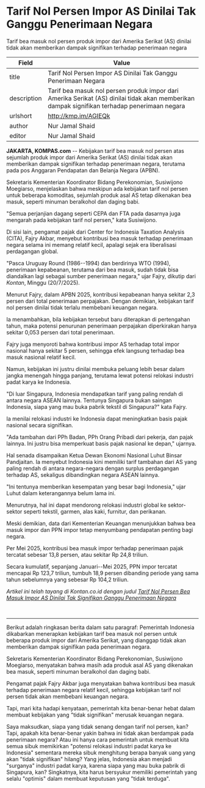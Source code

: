 # Tarif Nol Persen Impor AS Dinilai Tak Ganggu Penerimaan Negara

Tarif bea masuk nol persen produk impor dari Amerika Serikat (AS) dinilai tidak akan memberikan dampak signifikan terhadap penerimaan negara

| Field       | Value                                                       |
|-------------|-------------------------------------------------------------|
| title       | Tarif Nol Persen Impor AS Dinilai Tak Ganggu Penerimaan Negara |
| description | Tarif bea masuk nol persen produk impor dari Amerika Serikat (AS) dinilai tidak akan memberikan dampak signifikan terhadap penerimaan negara |
| urlshort    | http://kmp.im/AGIEQk |
| author      | Nur Jamal Shaid |
| editor      | Nur Jamal Shaid |

**JAKARTA, KOMPAS.com** -- Kebijakan tarif bea masuk nol persen atas sejumlah produk impor dari Amerika Serikat (AS) dinilai tidak akan memberikan dampak signifikan terhadap penerimaan negara, terutama pada pos Anggaran Pendapatan dan Belanja Negara (APBN).

Sekretaris Kementerian Koordinator Bidang Perekonomian, Susiwijono Moegiarso, menjelaskan bahwa meskipun ada kebijakan tarif nol persen untuk beberapa komoditas, sejumlah produk asal AS tetap dikenakan bea masuk, seperti minuman beralkohol dan daging babi.

"Semua perjanjian dagang seperti CEPA dan FTA pada dasarnya juga mengarah pada kebijakan tarif nol persen," kata Susiwijono.

Di sisi lain, pengamat pajak dari Center for Indonesia Taxation Analysis (CITA), Fajry Akbar, menyebut kontribusi bea masuk terhadap penerimaan negara selama ini memang relatif kecil, apalagi sejak era liberalisasi perdagangan global.

"Pasca Uruguay Round (1986--1994) dan berdirinya WTO (1994), penerimaan kepabeanan, terutama dari bea masuk, sudah tidak bisa diandalkan lagi sebagai sumber penerimaan negara," ujar Fajry, dikutip dari *Kontan*, Minggu (20/7/2025).

Menurut Fajry, dalam APBN 2025, kontribusi kepabeanan hanya sekitar 2,3 persen dari total penerimaan perpajakan. Dengan demikian, kebijakan tarif nol persen dinilai tidak terlalu membebani keuangan negara.

Ia menambahkan, bila kebijakan tersebut baru diterapkan di pertengahan tahun, maka potensi penurunan penerimaan perpajakan diperkirakan hanya sekitar 0,053 persen dari total penerimaan.

Fajry juga menyoroti bahwa kontribusi impor AS terhadap total impor nasional hanya sekitar 5 persen, sehingga efek langsung terhadap bea masuk nasional relatif kecil.

Namun, kebijakan ini justru dinilai membuka peluang lebih besar dalam jangka menengah hingga panjang, terutama lewat potensi relokasi industri padat karya ke Indonesia.

"Di luar Singapura, Indonesia mendapatkan tarif yang paling rendah di antara negara ASEAN lainnya. Tentunya Singapura bukan saingan Indonesia, siapa yang mau buka pabrik tekstil di Singapura?" kata Fajry.

Ia menilai relokasi industri ke Indonesia dapat meningkatkan basis pajak nasional secara signifikan.

"Ada tambahan dari PPh Badan, PPh Orang Pribadi dari pekerja, dan pajak lainnya. Ini justru bisa memperkuat basis pajak nasional ke depan," ujarnya.

Hal senada disampaikan Ketua Dewan Ekonomi Nasional Luhut Binsar Pandjaitan. Ia menyebut Indonesia kini memiliki tarif tambahan dari AS yang paling rendah di antara negara-negara dengan surplus perdagangan terhadap AS, sekaligus dibandingkan negara ASEAN lainnya.

"Ini tentunya memberikan kesempatan yang besar bagi Indonesia," ujar Luhut dalam keterangannya belum lama ini.

Menurutnya, hal ini dapat mendorong relokasi industri global ke sektor-sektor seperti tekstil, garmen, alas kaki, furnitur, dan perikanan.

Meski demikian, data dari Kementerian Keuangan menunjukkan bahwa bea masuk impor dan PPN impor tetap menyumbang pendapatan penting bagi negara.

Per Mei 2025, kontribusi bea masuk impor terhadap penerimaan pajak tercatat sebesar 13,8 persen, atau sekitar Rp 24,8 triliun.

Secara kumulatif, sepanjang Januari--Mei 2025, PPN impor tercatat mencapai Rp 123,7 triliun, tumbuh 18,9 persen dibanding periode yang sama tahun sebelumnya yang sebesar Rp 104,2 triliun.

*Artikel ini telah tayang di Kontan.co.id dengan judul [Tarif Nol Persen Bea Masuk Impor AS Dinilai Tak Signifikan Ganggu Penerimaan Negara](https://nasional.kontan.co.id/news/tarif-nol-persen-bea-masuk-impor-as-dinilai-tak-signifikan-ganggu-penerimaan-negara)*

 

---
Berikut adalah ringkasan berita dalam satu paragraf: Pemerintah Indonesia dikabarkan menerapkan kebijakan tarif bea masuk nol persen untuk beberapa produk impor dari Amerika Serikat, yang dianggap tidak akan memberikan dampak signifikan pada penerimaan negara.

 Sekretaris Kementerian Koordinator Bidang Perekonomian, Susiwijono Moegiarso, menyatakan bahwa masih ada produk asal AS yang dikenakan bea masuk, seperti minuman beralkohol dan daging babi.

 Pengamat pajak Fajry Akbar juga menyatakan bahwa kontribusi bea masuk terhadap penerimaan negara relatif kecil, sehingga kebijakan tarif nol persen tidak akan membebani keuangan negara.



Tapi, mari kita hadapi kenyataan, pemerintah kita benar-benar hebat dalam membuat kebijakan yang "tidak signifikan" merusak keuangan negara.

 Saya maksudkan, siapa yang tidak senang dengan tarif nol persen, kan? Tapi, apakah kita benar-benar yakin bahwa ini tidak akan berdampak pada penerimaan negara? Atau ini hanya cara pemerintah untuk membuat kita semua sibuk memikirkan "potensi relokasi industri padat karya ke Indonesia" sementara mereka sibuk menghitung berapa banyak uang yang akan "tidak signifikan" hilang? Yang jelas, Indonesia akan menjadi "surganya" industri padat karya, karena siapa yang mau buka pabrik di Singapura, kan? Singkatnya, kita harus bersyukur memiliki pemerintah yang selalu "optimis" dalam membuat keputusan yang "tidak terduga".
